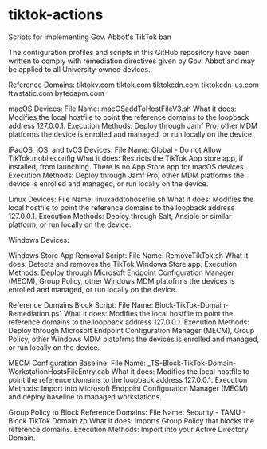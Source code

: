 # tiktok-actions
Scripts for implementing Gov. Abbot's TikTok ban

The configuration profiles and scripts in this GitHub repository have been written to comply with remediation directives given by Gov. Abbot and may be applied to all University-owned devices. 

Reference Domains:
tiktokv.com
tiktok.com
tiktokcdn.com
tiktokcdn-us.com
ttwstatic.com
bytedapm.com

macOS Devices:
File Name: macOSaddToHostFileV3.sh
What it does: Modifies the local hostfile to point the reference domains to the loopback address 127.0.0.1.
Execution Methods: Deploy through Jamf Pro, other MDM platforms the device is enrolled and managed, or run locally on the device.

iPadOS, iOS, and tvOS Devices:
File Name: Global - Do not Allow TikTok.mobileconfig
What it does: Restricts the TikTok App store app, if installed, from launching. There is no App Store app for macOS devices.
Execution Methods: Deploy through Jamf Pro, other MDM platforms the device is enrolled and managed, or run locally on the device.

Linux Devices:
File Name: linuxaddtohosefile.sh
What it does: Modifies the local hostfile to point the reference domains to the loopback address 127.0.0.1.
Execution Methods: Deploy through Salt, Ansible or similar platform, or run locally on the device.

Windows Devices:

Windows Store App Removal Script:
File Name: RemoveTikTok.sh
What it does: Detects and removes the TikTok Windows Store app. 
Execution Methods: Deploy through Microsoft Endpoint Configuration Manager (MECM), Group Policy, other Windows MDM platofrms the devices is enrolled and managed, or run locally on the device.

Reference Domains Block Script:
File Name: Block-TikTok-Domain-Remediation.ps1
What it does: Modifies the local hostfile to point the reference domains to the loopback address 127.0.0.1.
Execution Methods: Deploy through Microsoft Endpoint Configuration Manager (MECM), Group Policy, other Windows MDM platofrms the devices is enrolled and managed, or run locally on the device.

MECM Configuration Baseline:
File Name: _TS-Block-TikTok-Domain-WorkstationHostsFileEntry.cab
What it does: Modifies the local hostfile to point the reference domains to the loopback address 127.0.0.1.
Execution Methods: Import into Microsoft Endpoint Configuration Manager (MECM) and deploy baseline to managed workstations.

Group Policy to Block Reference Domains:
File Name: Security - TAMU - Block TikTok Domain.zp
What it does: Imports Group Policy that blocks the reference domains.
Execution Methods: Import into your Active Directory Domain.


